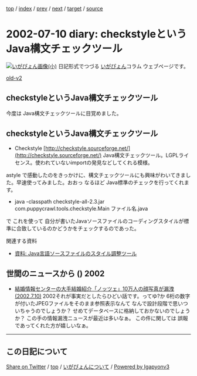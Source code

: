 [top](../index.html) 
 / [index](index.html) 
 / [prev](ig020709.html) 
 / [next](ig020711.html) 
 / [target](https://igapyon.github.io/diary/2002/ig020710.html) 
 / [source](https://github.com/igapyon/diary/blob/master/2002/ig020710.src.md) 

2002-07-10 diary: checkstyleというJava構文チェックツール
=====================================================================================================
[![いがぴょん画像(小)](https://igapyon.github.io/diary/images/iga200306s.jpg "いがぴょん")](https://igapyon.github.io/diary/memo/memoigapyon.html) 日記形式でつづる [いがぴょん](https://igapyon.github.io/diary/memo/memoigapyon.html)コラム ウェブページです。

[old-v2](ig020710-orig.html)

## checkstyleというJava構文チェックツール

今度は Java構文チェックツールに目覚めました。


## checkstyleというJava構文チェックツール

* Checkstyle
  [http://checkstyle.sourceforge.net/](http://checkstyle.sourceforge.net/)
  Java構文チェックツール。LGPLライセンス。使われていないimportの発見などしてくれる模様。

astyle で感動したのをきっかけに、構文チェックツールにも興味がわいてきました。早速使ってみました。おおっ なるほど Java標準のチェックを行ってくれます。

* java -classpath checkstyle-all-2.3.jar com.puppycrawl.tools.checkstyle.Main
  ファイル名.java

で これを使って 自分が書いたJavaソースファイルのコーディングスタイルが標準に合致しているのかどうかをチェックするのであった。

関連する資料

* [資料: Java言語ソースファイルのスタイル調整ツール](../memo/memojavastyle.html)

## 世間のニュースから () 2002

* [結婚情報センターの大手結婚紹介「ノッツェ」10万人の顔写真が漏洩(2002.7.10)](https://www.netsecurity.ne.jp/article/1/5885.html)  2002それが事実だとしたらひどい話です。ってゆ?か 6桁の数字が付いたJPEGファイルをそのまま参照表示なんて なんで設計段階で思いついちゃうのでしょうか？ せめてデータベースに格納しておかないのでしょうか？ この手の情報漏洩ニュースが最近は多いなぁ。 この件に関しては 誤報であってくれた方が嬉しいなぁ。


----------------------------------------------------------------------------------------------------

## この日記について

[Share on Twitter](https://twitter.com/intent/tweet?hashtags=igapyon%2Cdiary%2C%E3%81%84%E3%81%8C%E3%81%B4%E3%82%87%E3%82%93&text=checkstyle%E3%81%A8%E3%81%84%E3%81%86Java%E6%A7%8B%E6%96%87%E3%83%81%E3%82%A7%E3%83%83%E3%82%AF%E3%83%84%E3%83%BC%E3%83%AB&url=https%3A%2F%2Figapyon.github.io%2Fdiary%2F2002%2Fig020710.html) / [top](../index.html) / [いがぴょんについて](https://igapyon.github.io/diary/memo/memoigapyon.html) / [Powered by Igapyonv3](https://github.com/igapyon/igapyonv3)
